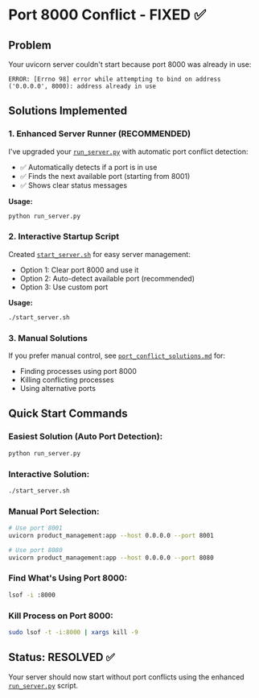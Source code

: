 # Port 8000 Conflict - FIXED ✅

## Problem
Your uvicorn server couldn't start because port 8000 was already in use:
```
ERROR: [Errno 98] error while attempting to bind on address ('0.0.0.0', 8000): address already in use
```

## Solutions Implemented

### 1. Enhanced Server Runner (RECOMMENDED)
I've upgraded your [`run_server.py`](run_server.py) with automatic port conflict detection:
- ✅ Automatically detects if a port is in use
- ✅ Finds the next available port (starting from 8001)
- ✅ Shows clear status messages

**Usage:**
```bash
python run_server.py
```

### 2. Interactive Startup Script
Created [`start_server.sh`](start_server.sh) for easy server management:
- Option 1: Clear port 8000 and use it
- Option 2: Auto-detect available port (recommended)
- Option 3: Use custom port

**Usage:**
```bash
./start_server.sh
```

### 3. Manual Solutions
If you prefer manual control, see [`port_conflict_solutions.md`](port_conflict_solutions.md) for:
- Finding processes using port 8000
- Killing conflicting processes
- Using alternative ports

## Quick Start Commands

### Easiest Solution (Auto Port Detection):
```bash
python run_server.py
```

### Interactive Solution:
```bash
./start_server.sh
```

### Manual Port Selection:
```bash
# Use port 8001
uvicorn product_management:app --host 0.0.0.0 --port 8001

# Use port 8080
uvicorn product_management:app --host 0.0.0.0 --port 8080
```

### Find What's Using Port 8000:
```bash
lsof -i :8000
```

### Kill Process on Port 8000:
```bash
sudo lsof -t -i:8000 | xargs kill -9
```

## Status: RESOLVED ✅
Your server should now start without port conflicts using the enhanced [`run_server.py`](run_server.py) script.